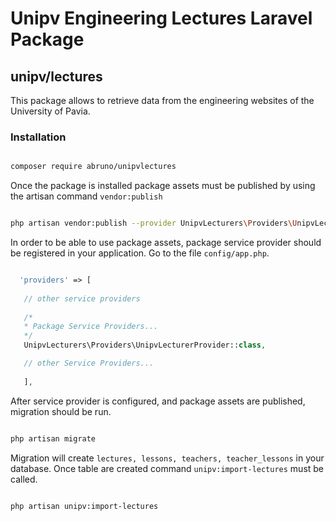 # Unipv Engineering Lectures Laravel Package
##  unipv/lectures

This package allows to retrieve data from the engineering websites of the University of Pavia.

### Installation

```bash

composer require abruno/unipvlectures  

```

Once the package is installed package assets must be published by using the artisan command ``` vendor:publish ```

```bash

php artisan vendor:publish --provider UnipvLecturers\Providers\UnipvLecturerProvider

```

In order to be able to use package assets, package service provider should be registered in your application.
Go to the file ```config/app.php```.

```php

  'providers' => [
   
   // other service providers
   
   /*
   * Package Service Providers...
   */
   UnipvLecturers\Providers\UnipvLecturerProvider::class,

   // other Service Providers...
   
   ],

```

After service provider is configured, and package assets are published, migration should be run.

```bash

php artisan migrate

```

Migration will create ```lectures, lessons, teachers, teacher_lessons``` in your database.
Once table are created command ```unipv:import-lectures``` must be called.

```bash

php artisan unipv:import-lectures

```

